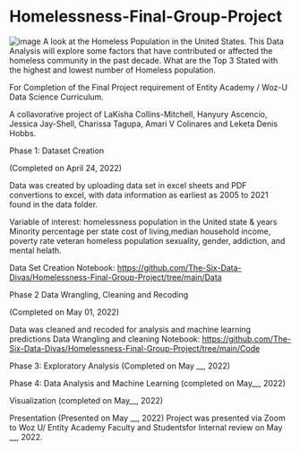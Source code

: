 # Homelessness-Final-Group-Project
![image](https://user-images.githubusercontent.com/91347128/165450499-68b8a850-28f6-41f2-b383-af9fd26f7415.png)
A look at the Homeless Population in the United States.
This Data Analysis will explore some factors that have contributed or affected the homeless community in the past decade.
What are the Top 3 Stated with the highest  and lowest number of Homeless population.

For Completion of the Final Project requirement of Entity Academy / Woz-U Data Science Curriculum.

A collavorative project of LaKisha Collins-Mitchell, Hanyury Ascencio, Jessica Jay-Shell, Charissa Tagupa, Amari V Colinares and Leketa Denis Hobbs.

Phase 1: Dataset Creation

(Completed on April 24, 2022)

Data was created by uploading data set in excel sheets and PDF convertions to excel, with data information as earliest as 2005 to 2021 found in the data folder.

Variable of interest:
homelessness population in the United state & years
Minority percentage per state
cost of living,median household income, poverty rate
veteran homeless population
sexuality, gender, addiction, and mental helath.

Data Set Creation Notebook:
https://github.com/The-Six-Data-Divas/Homelessness-Final-Group-Project/tree/main/Data

Phase 2 Data Wrangling, Cleaning and Recoding

(Completed on May 01, 2022)

Data was cleaned and recoded for analysis and machine learning predictions
Data Wrangling and cleaning Notebook:
https://github.com/The-Six-Data-Divas/Homelessness-Final-Group-Project/tree/main/Code

Phase 3: Exploratory Analysis
(Completed on May __, 2022)

Phase 4: Data Analysis and Machine Learning
(completed on May__, 2022)

Visualization
(completed on May__, 2022)


Presentation
(Presented on May __, 2022)
Project was presented via Zoom to Woz U/ Entity Academy Faculty and Studentsfor Internal review on May __, 2022.

